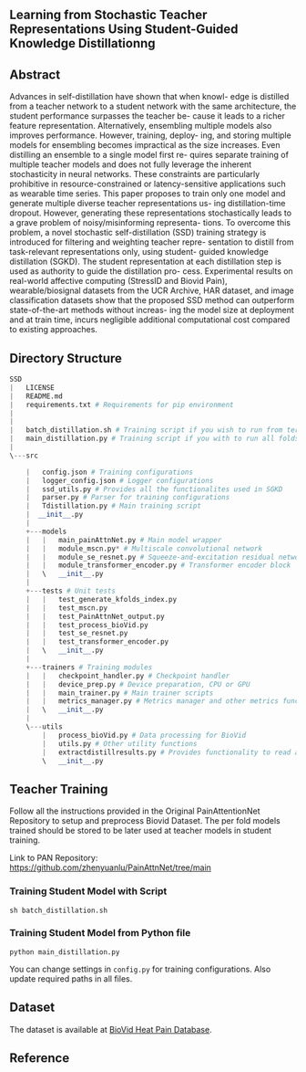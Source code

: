 ## Learning from Stochastic Teacher Representations Using Student-Guided Knowledge Distillationng 



## Abstract


<!-- <div style="text-align:center">
  <img src=/>
</div> -->

Advances in self-distillation have shown that when knowl-
edge is distilled from a teacher network to a student network with the
same architecture, the student performance surpasses the teacher be-
cause it leads to a richer feature representation. Alternatively, ensembling
multiple models also improves performance. However, training, deploy-
ing, and storing multiple models for ensembling becomes impractical as
the size increases. Even distilling an ensemble to a single model first re-
quires separate training of multiple teacher models and does not fully
leverage the inherent stochasticity in neural networks. These constraints
are particularly prohibitive in resource-constrained or latency-sensitive
applications such as wearable time series. This paper proposes to train
only one model and generate multiple diverse teacher representations us-
ing distillation-time dropout. However, generating these representations
stochastically leads to a grave problem of noisy/misinforming representa-
tions. To overcome this problem, a novel stochastic self-distillation (SSD)
training strategy is introduced for filtering and weighting teacher repre-
sentation to distill from task-relevant representations only, using student-
guided knowledge distillation (SGKD). The student representation at
each distillation step is used as authority to guide the distillation pro-
cess. Experimental results on real-world affective computing (StressID
and Biovid Pain), wearable/biosignal datasets from the UCR Archive,
HAR dataset, and image classification datasets show that the proposed
SSD method can outperform state-of-the-art methods without increas-
ing the model size at deployment and at train time, incurs negligible
additional computational cost compared to existing approaches.


## Directory Structure
```python
SSD
|   LICENSE
|   README.md
|   requirements.txt # Requirements for pip environment
|   
|
|   batch_distillation.sh # Training script if you wish to run from terminal
|   main_distillation.py # Training script if you with to run all folds from .py file       
|       
\---src

    |   config.json # Training configurations
    |   logger_config.json # Logger configurations
    |   ssd_utils.py # Provides all the functionalites used in SGKD
    |   parser.py # Parser for training configurations
    |   Tdistillation.py # Main training script
    |  __init__.py
    |   
    +---models
    |   |   main_painAttnNet.py # Main model wrapper
    |   |   module_mscn.py* # Multiscale convolutional network
    |   |   module_se_resnet.py # Squeeze-and-excitation residual network
    |   |   module_transformer_encoder.py # Transformer encoder block
    |   \   __init__.py
    |           
    +---tests # Unit tests
    |   |   test_generate_kfolds_index.py
    |   |   test_mscn.py
    |   |   test_PainAttnNet_output.py
    |   |   test_process_bioVid.py
    |   |   test_se_resnet.py
    |   |   test_transformer_encoder.py
    |   \   __init__.py
    |           
    +---trainers # Training modules
    |   |   checkpoint_handler.py # Checkpoint handler
    |   |   device_prep.py # Device preparation, CPU or GPU
    |   |   main_trainer.py # Main trainer scripts
    |   |   metrics_manager.py # Metrics manager and other metrics functions
    |   \   __init__.py
    |           
    \---utils
        |   process_bioVid.py # Data processing for BioVid
        |   utils.py # Other utility functions
        |   extractdistillresults.py # Provides functionality to read all the log files to calcluate average and per fold plots
        \   __init__.py

```  



## Teacher Training

Follow all the instructions provided in the Original PainAttentionNet Repository to setup and preprocess Biovid Dataset. 
The per fold models trained should be stored to be later used at teacher models in student training.

Link to PAN Repository: https://github.com/zhenyuanlu/PainAttnNet/tree/main


### Training Student Model with Script
```
sh batch_distillation.sh
```
### Training Student Model from Python file
```
python main_distillation.py 
```

You can change settings in `config.py` for training configurations. Also update required paths in all files.


## Dataset
The dataset is available at [BioVid Heat Pain Database](https://www.nit.ovgu.de/BioVid.html).

## Reference

